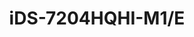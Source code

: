 ---
id: 4
title: "iDS-7204HQHI-M1/E"
slug: "iDS-7204HQHI-M1/E"
subTitle: "4CH 1080p H.265 AcuSense DVR "
category: "dvr"
imgCard: "/src/assets/images/dvr/iDS-7204HQHI-M1_E/iDS-7204HQHI-M1_E.webp"
imgAlt: "iDS-7204HQHI-M1/E"
thumbnails: [
  "/src/assets/images/dvr/iDS-7204HQHI-M1_E/iDS-7204HQHI-M1_E.webp",
]
features: [
  "AI-based Motion Detection 2.0 for human/vehicle classification",
  "Deep learning-powered perimeter protection", 
  "H.265 Pro+/Pro/H.265 compression for efficient storage",
  "Supports HDTVI, AHD, CVI, CVBS, and IP video inputs",
  "Audio transmission via coaxial cable",
  "Connect up to 6 IP cameras (up to 6 MP)",
  "Encoding support up to 3K/5MP Lite @ 12 fps"
]
rating: 5
reviewCount: 50
specifications: {
  Video_and_Audio: {
    IP_Video_Input: {
      Channels: "1-ch (up to 5-ch)",
      Enhanced_IP_Mode: "2-ch (up to 6-ch), each up to 4 Mbps",
      Resolution: "Up to 6 MP",
      Support: "H.265+/H.265/H.264+/H.264 IP cameras"
    },
    Analog_Video_Input: {
      Channels: "4-ch",
      Interface: "BNC interface (1.0 Vp-p, 75 Ω), supporting coaxitron connection"
    },
    HDTVI_Input: "3K(2960 × 1665)@20 fps, 5 MP(2560 × 1944)@20 fps, 4 MP(2560 × 1440)@30/25 fps, 1080p@30/25 fps, 720p@30/25 fps",
    AHD_Input: "5 MP(2592 × 1944)@20 fps, 4 MP(2560 × 1440)@30/25 fps, 1080p@30/25 fps, 720p@30/25 fps",
    HDCVI_Input: "5 MP(2592 × 1944)@20 fps, 4 MP(2560 × 1440)@30/25 fps, 1080p@30/25 fps, 720p@30/25 fps",
    CVBS_Input: "Support",
    HDMI_Output: "1-ch, 1920 × 1080/60Hz, 1280 × 1024/60Hz, 1280 × 720/60Hz",
    VGA_Output: "1-ch, 1920 × 1080/60Hz, 1280 × 1024/60Hz, 1280 × 720/60Hz",
    Video_Output_Mode: "HDMI/VGA simultaneous output",
    Audio_Input: "1-ch, RCA (2.0 Vp-p, 1 KΩ), 4-ch via coaxial cable",
    Audio_Output: "1-ch, RCA (Linear, 1 KΩ)",
    Two_Way_Audio: "1-ch, RCA (2.0 Vp-p, 1 KΩ) (using the first audio input)",
    Synchronous_Playback: "4-ch"
  },
  Recording: {
    Video_Compression: "H.265 Pro+/H.265 Pro/H.265/H.264+/H.264",
    Encoding_Resolution: {
      Without_1080p_Lite: "3K lite/5 MP lite/4 MP lite/1080p/720p/VGA/WD1/4CIF/CIF",
      With_1080p_Lite: "3K lite/5 MP lite/4 MP lite/1080p lite/720p lite/VGA/WD1/4CIF/CIF"
    },
    Frame_Rate: {
      Main_Stream: "Main stream: When 1080p Lite mode not enabled: For 3K stream access: 3K lite@12fps;4 MP lite/1080p@15fps;720p/WD1/4CIF/VGA/CIF@20fps For 5 MP stream access: 5 MP lite@12fps;4 MP lite/1080p@15fps;720p/WD1/4CIF/VGA/CIF@20fps For 4 MP stream access: 4 MP lite/1080p@15fps;720p/WD1/4CIF/VGA/CIF@25fps (P)/30fps (N) For 1080p stream access: 1080p/720p@15fps; VGA/WD1/4CIF/CIF@25fps (P)/30fps (N) For 720p stream access: 720p/VGA/WD1/4CIF/CIF@25fps (P)/30fps (N) When 1080p Lite mode enabled: 3K lite/5 MP lite@12fps;4 MP lite@15fps;1080p lite/720p lite/VGA/WD1/4CIF/CIF@25fps (P)/30fps (N) Sub-stream: WD1/4CIF@12fps; CIF@25fps (P)/30fps (N)",
      Sub_Stream: "WD1/4CIF@12fps; CIF@25fps (P)/30fps (N)"
    },
    Video_Bitrate: "32 Kbps to 6 Mbps",
    Dual_Stream: "Support",
    Stream_Type: "Video, Video & Audio",
    Audio_Compression: "G.711u",
    Audio_Bitrate: "64 Kbps"
  },
  Network: {
    Total_Bandwidth: "72 Mbps",
    Remote_Connection: "32",
    Network_Protocol: "TCP/IP, PPPoE, DHCP, Hik-Connect, DNS, DDNS, NTP, SADP, NFS, iSCSI, UPnP™, HTTPS, ONVIF",
    Network_Interface: "1, RJ45 10/100 Mbps self-adaptive Ethernet interface",
    Wi_Fi: "Connectable to Wi-Fi network by Wi-Fi dongle through USB interface"
  },
  General: {
    Power_Supply: "12 VDC, 1.5 A",
    Consumption: "≤ 8 W (without HDD)",
    Working_Temperature: "-10 °C to +55 °C (+14 °F to +131 °F)",
    Working_Humidity: "10% to 90%",
    Dimension: "263 × 227 × 48 mm (10.4 × 8.9 × 1.9 inch)",
    Weight: "≤ 1 kg (without HDD, 2.2 lb.)"
  }
}
---